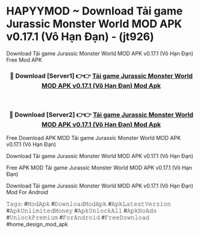 # HAPYYMOD ~ Download Tải game Jurassic Monster World MOD APK v0.17.1 (Vô Hạn Đạn) - (jt926)
Download Tải game Jurassic Monster World MOD APK v0.17.1 (Vô Hạn Đạn) Free Mod APK

<div align="center">
<h3>🔴 Download [Server1] 👉👉 <a href="https://apk-comot.site?title=Tải_game_Jurassic_Monster_World_MOD_APK_v0.17.1_(Vô_Hạn_Đạn)">Tải game Jurassic Monster World MOD APK v0.17.1 (Vô Hạn Đạn) Mod Apk</a></h3><br>

<h3>🔴 Download [Server2] 👉👉 <a href="https://apk-comot.site?title=Tải_game_Jurassic_Monster_World_MOD_APK_v0.17.1_(Vô_Hạn_Đạn)">Tải game Jurassic Monster World MOD APK v0.17.1 (Vô Hạn Đạn) Mod Apk</a></h3>
</div>


Free Download APK MOD Tải game Jurassic Monster World MOD APK v0.17.1 (Vô Hạn Đạn)

Download Tải game Jurassic Monster World MOD APK v0.17.1 (Vô Hạn Đạn) 

Free APK MOD Tải game Jurassic Monster World MOD APK v0.17.1 (Vô Hạn Đạn) 

Download Tải game Jurassic Monster World MOD APK v0.17.1 (Vô Hạn Đạn) Mod For Android

𝚃𝚊𝚐𝚜: #𝙼𝚘𝚍𝙰𝚙𝚔 #𝙳𝚘𝚠𝚗𝚕𝚘𝚊𝚍𝙼𝚘𝚍𝙰𝚙𝚔 #𝙰𝚙𝚔𝙻𝚊𝚝𝚎𝚜𝚝𝚅𝚎𝚛𝚜𝚒𝚘𝚗 #𝙰𝚙𝚔𝚄𝚗𝚕𝚒𝚖𝚒𝚝𝚎𝚍𝙼𝚘𝚗𝚎𝚢 #𝙰𝚙𝚔𝚄𝚗𝚕𝚘𝚌𝚔𝙰𝚕𝚕 #𝙰𝚙𝚔𝙽𝚘𝙰𝚍𝚜 #𝚄𝚗𝚕𝚘𝚌𝚔𝙿𝚛𝚎𝚖𝚒𝚞𝚖 #𝙵𝚘𝚛𝙰𝚗𝚍𝚛𝚘𝚒𝚍 #𝙵𝚛𝚎𝚎𝙳𝚘𝚠𝚗𝚕𝚘𝚊𝚍 #home_design_mod_apk